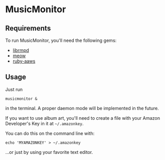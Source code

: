 MusicMonitor
============

Requirements
------------

To run MusicMonitor, you'll need the following gems:

* [librmpd][]
* [meow][]
* [ruby-aaws][]

[librmpd]: http://librmpd.rubyforge.org/
[meow]: http://meow.rubyforge.org/
[ruby-aaws]: http://www.caliban.org/ruby/ruby-aws/

Usage
-----

Just run 

	musicmonitor &
	
in the terminal. A proper daemon mode will be implemented in the future.

If you want to use album art, you'll need to create a file with your Amazon
Developer's Key in it at `~/.amazonkey`.

You can do this on the command line with:

	echo 'MYAMAZONKEY' > ~/.amazonkey

...or just by using your favorite text editor.
